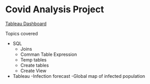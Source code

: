 # Covid Analysis Project

[Tableau Dashboard](https://public.tableau.com/app/profile/eric.yang1606/viz/CovidDashboardProject_16914811412670/Dashboard1)

Topics covered 
- SQL
  - Joins
  - Comman Table Expression
  - Temp tables
  - Create tables
  - Create View
- Tableau
  -Infection forecast
  -Global map of infected population
